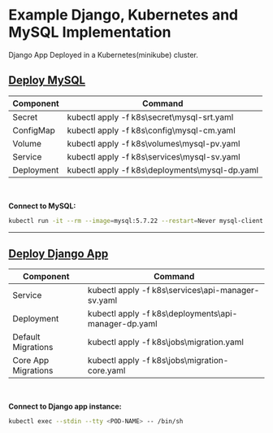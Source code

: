 # Example Django, Kubernetes and MySQL Implementation

Django App Deployed in a Kubernetes(minikube) cluster.

## <u>Deploy MySQL</u>

Component | Command
------------ | -------------
Secret | kubectl apply -f k8s\secret\mysql-srt.yaml
ConfigMap | kubectl apply -f k8s\config\mysql-cm.yaml
Volume | kubectl apply -f k8s\volumes\mysql-pv.yaml
Service | kubectl apply -f k8s\services\mysql-sv.yaml
Deployment | kubectl apply -f k8s\deployments\mysql-dp.yaml

<br/>

**Connect to MySQL:**

```bash
kubectl run -it --rm --image=mysql:5.7.22 --restart=Never mysql-client -- mysql -h db -proot
```

---

## <u>Deploy Django App</u>

Component | Command
------------ | -------------
Service | kubectl apply -f k8s\services\api-manager-sv.yaml
Deployment | kubectl apply -f k8s\deployments\api-manager-dp.yaml
Default Migrations | kubectl apply -f k8s\jobs\migration.yaml
Core App Migrations | kubectl apply -f k8s\jobs\migration-core.yaml

<br/>

**Connect to Django app instance:**

```bash
kubectl exec --stdin --tty <POD-NAME> -- /bin/sh
```
